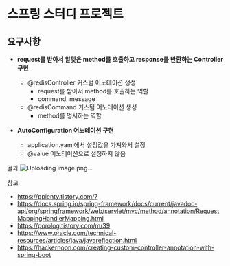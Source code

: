 # 스프링 스터디 프로젝트

## 요구사항
- **request를 받아서 알맞은 method를 호출하고 response를 반환하는 Controller 구현**
  - @redisController 커스텀 어노테이션 생성
    - request를 받아서 method를 호출하는 역할
    - command, message
  - @redisCommand 커스텀 어노테이션 생성
    - method를 명시하는 역할
 

- **AutoConfiguration 어노테이션 구현**
  - application.yaml에서 설정값을 가져와서 설정
  - @value 어노테이션으로 설정하지 않음

결과
![Uploading image.png…]()


참고
- https://pplenty.tistory.com/7
- https://docs.spring.io/spring-framework/docs/current/javadoc-api/org/springframework/web/servlet/mvc/method/annotation/RequestMappingHandlerMapping.html
- https://porolog.tistory.com/m/39
- https://www.oracle.com/technical-resources/articles/java/javareflection.html
- https://hackernoon.com/creating-custom-controller-annotation-with-spring-boot
